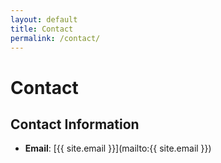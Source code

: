 ```yaml
---
layout: default
title: Contact
permalink: /contact/
---
```


# Contact

## Contact Information

- **Email**: [{{ site.email }}](mailto:{{ site.email }}) 